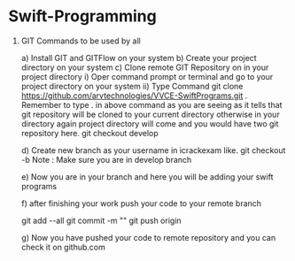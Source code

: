 # Swift-Programming

1. GIT Commands to be used by all

   a) Install GIT and GITFlow on your system
   b) Create your project directory on your system
   c) Clone remote GIT Repository on in your project directory
      i) Oper command prompt or terminal and go to your project directory on your system
      ii) Type Command
      git clone https://github.com/arvtechnologies/VVCE-SwiftPrograms.git .
      Remember to type . in above command as you are seeing as it tells that git repository will be cloned to your current directory otherwise in your directory again project directory will come and you would have two git repository here.
      git checkout develop
      
      d) Create new branch as your username in icrackexam like.
         git checkout -b <Username>
         Note : Make sure you are in develop branch 
         
     e) Now you are in your branch and here you will be adding your swift programs 
     
     f) after finishing your work push your code to your  remote branch
     
     git add --all
     git commit -m "<detail of work done>"
     git push origin <Your branch name>
     
     g) Now you have pushed your code to remote repository and you can check it on github.com 
